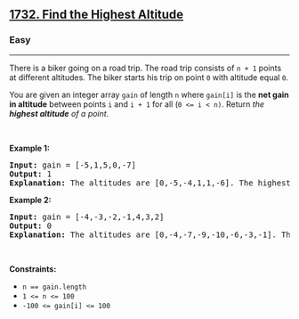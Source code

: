 <h2><a href="https://leetcode.com/problems/find-the-highest-altitude/">1732. Find the Highest Altitude</a></h2><h3>Easy</h3><hr><div style="user-select: auto;"><p style="user-select: auto;">There is a biker going on a road trip. The road trip consists of <code style="user-select: auto;">n + 1</code> points at different altitudes. The biker starts his trip on point <code style="user-select: auto;">0</code> with altitude equal <code style="user-select: auto;">0</code>.</p>

<p style="user-select: auto;">You are given an integer array <code style="user-select: auto;">gain</code> of length <code style="user-select: auto;">n</code> where <code style="user-select: auto;">gain[i]</code> is the <strong style="user-select: auto;">net gain in altitude</strong> between points <code style="user-select: auto;">i</code>​​​​​​ and <code style="user-select: auto;">i + 1</code> for all (<code style="user-select: auto;">0 &lt;= i &lt; n)</code>. Return <em style="user-select: auto;">the <strong style="user-select: auto;">highest altitude</strong> of a point.</em></p>

<p style="user-select: auto;">&nbsp;</p>
<p style="user-select: auto;"><strong style="user-select: auto;">Example 1:</strong></p>

<pre style="user-select: auto;"><strong style="user-select: auto;">Input:</strong> gain = [-5,1,5,0,-7]
<strong style="user-select: auto;">Output:</strong> 1
<strong style="user-select: auto;">Explanation:</strong> The altitudes are [0,-5,-4,1,1,-6]. The highest is 1.
</pre>

<p style="user-select: auto;"><strong style="user-select: auto;">Example 2:</strong></p>

<pre style="user-select: auto;"><strong style="user-select: auto;">Input:</strong> gain = [-4,-3,-2,-1,4,3,2]
<strong style="user-select: auto;">Output:</strong> 0
<strong style="user-select: auto;">Explanation:</strong> The altitudes are [0,-4,-7,-9,-10,-6,-3,-1]. The highest is 0.
</pre>

<p style="user-select: auto;">&nbsp;</p>
<p style="user-select: auto;"><strong style="user-select: auto;">Constraints:</strong></p>

<ul style="user-select: auto;">
	<li style="user-select: auto;"><code style="user-select: auto;">n == gain.length</code></li>
	<li style="user-select: auto;"><code style="user-select: auto;">1 &lt;= n &lt;= 100</code></li>
	<li style="user-select: auto;"><code style="user-select: auto;">-100 &lt;= gain[i] &lt;= 100</code></li>
</ul>
</div>